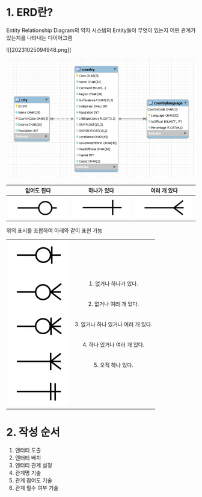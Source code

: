 # 1. ERD란?

Entity Relationship Diagram의 약자
시스템의 Entity들이 무엇이 있는지 어떤 관계가 있는지를 나타내는 다이어그램

![[20231025094948.png]]

<img src="/_notes/Atteched File/20231025094948.png">

|                     없어도 된다                      |                     하나가 있다                      |                     여러 개 있다                     |
| :--------------------------------------------------: | :--------------------------------------------------: | :--------------------------------------------------: |
| <img src="/_notes/Atteched File/20231025103029.png"> | <img src="/_notes/Atteched File/20231025103043.png"> | <img src="/_notes/Atteched File/20231025103106.png"> |

위의 표시를 조합하여 아래와 같이 표현 가능

|                                                      |                                                                                                                                                                                       |
| :--------------------------------------------------: | :-----------------------------------------------------------------------------------------------------------------------------------------------------------------------------------: |
| <img src="/_notes/Atteched File/20231025102244.png"> | 1. 없거나 하나가 있다.<br><br><br> 2. 없거나 여러 개 있다. <br><br><br> 3. 없거나 하나 있거나 여러 개 있다. <br><br><br> 4. 하나 있거나 여러 개 있다. <br><br><br> 5. 오직 하나 있다. |

# 2. 작성 순서

1. 엔터티 도출
2. 엔터티 배치
3. 엔터티 관계 설정
4. 관계명 기술
5. 관계 참여도 기술
6. 관계 필수 여부 기술
